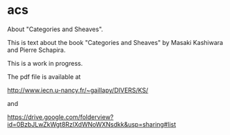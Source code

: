 acs
===

About "Categories and Sheaves". 

This is text about the book "Categories and Sheaves" by Masaki Kashiwara and Pierre Schapira. 

This is a work in progress.

The pdf file is available at

http://www.iecn.u-nancy.fr/~gaillapy/DIVERS/KS/

and

https://drive.google.com/folderview?id=0BzbJLwZkWgt8RzlXdWNoWXNsdkk&usp=sharing#list 
